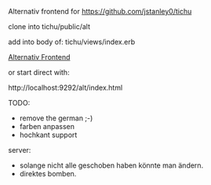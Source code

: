 Alternativ frontend for
https://github.com/jstanley0/tichu


clone into tichu/public/alt

add into body of: tichu/views/index.erb

<a href="tichujan/index.html">Alternativ Frontend</a>

or start direct with:

http://localhost:9292/alt/index.html



TODO:

* remove the german ;-)
* farben anpassen
* hochkant support

server:

* solange nicht alle geschoben haben könnte man ändern.
* direktes bomben.
